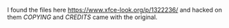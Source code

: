 I found the files here https://www.xfce-look.org/p/1322236/ and hacked on them
_COPYING_ and _CREDITS_ came with the original.

